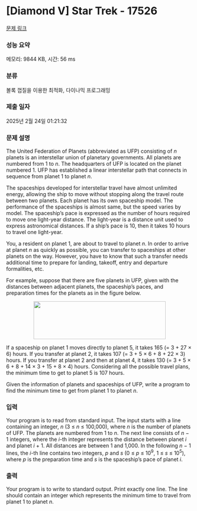 # [Diamond V] Star Trek - 17526 

[문제 링크](https://www.acmicpc.net/problem/17526) 

### 성능 요약

메모리: 9844 KB, 시간: 56 ms

### 분류

볼록 껍질을 이용한 최적화, 다이나믹 프로그래밍

### 제출 일자

2025년 2월 24일 01:21:32

### 문제 설명

<p>The United Federation of Planets (abbreviated as UFP) consisting of <em>n</em> planets is an interstellar union of planetary governments. All planets are numbered from 1 to <em>n</em>. The headquarters of UFP is located on the planet numbered 1. UFP has established a linear interstellar path that connects in sequence from planet 1 to planet <em>n</em>.</p>

<p>The spaceships developed for interstellar travel have almost unlimited energy, allowing the ship to move without stopping along the travel route between two planets. Each planet has its own spaceship model. The performance of the spaceships is almost same, but the speed varies by model. The spaceship’s pace is expressed as the number of hours required to move one light-year distance. The light-year is a distance unit used to express astronomical distances. If a ship’s pace is 10, then it takes 10 hours to travel one light-year.</p>

<p>You, a resident on planet 1, are about to travel to planet <em>n</em>. In order to arrive at planet <em>n</em> as quickly as possible, you can transfer to spaceships at other planets on the way. However, you have to know that such a transfer needs additional time to prepare for landing, takeoff, entry and departure formalities, etc.</p>

<p>For example, suppose that there are five planets in UFP, given with the distances between adjacent planets, the spaceship’s paces, and preparation times for the planets as in the figure below.</p>

<p style="text-align: center;"><img alt="" src="https://upload.acmicpc.net/56c71b07-85d3-474f-889d-a27e5e0e494d/-/preview/" style="width: 357px; height: 102px;"></p>

<p>If a spaceship on planet 1 moves directly to planet 5, it takes 165 (= 3 + 27 × 6) hours. If you transfer at planet 2, it takes 107 (= 3 + 5 × 6 + 8 + 22 × 3) hours. If you transfer at planet 2 and then at planet 4, it takes 130 (= 3 + 5 × 6 + 8 + 14 × 3 + 15 + 8 × 4) hours. Considering all the possible travel plans, the minimum time to get to planet 5 is 107 hours.</p>

<p>Given the information of planets and spaceships of UFP, write a program to find the minimum time to get from planet 1 to planet <em>n</em>.</p>

### 입력 

 <p>Your program is to read from standard input. The input starts with a line containing an integer, <em>n</em> (3 ≤ <em>n</em> ≤ 100,000), where <em>n</em> is the number of planets of UFP. The planets are numbered from 1 to <em>n</em>. The next line consists of <em>n</em> − 1 integers, where the <em>i</em>-th integer represents the distance between planet <em>i</em> and planet <em>i</em> + 1. All distances are between 1 and 1,000. In the following <em>n</em> − 1 lines, the <em>i</em>-th line contains two integers, <em>p</em> and <em>s</em> (0 ≤ <em>p</em> ≤ 10<sup>9</sup>, 1 ≤ <em>s</em> ≤ 10<sup>5</sup>), where <em>p</em> is the preparation time and <em>s</em> is the spaceship’s pace of planet <em>i</em>.</p>

### 출력 

 <p>Your program is to write to standard output. Print exactly one line. The line should contain an integer which represents the minimum time to travel from planet 1 to planet <em>n</em>.</p>

